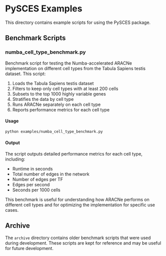 # PySCES Examples

This directory contains example scripts for using the PySCES package.

## Benchmark Scripts

### numba_cell_type_benchmark.py
Benchmark script for testing the Numba-accelerated ARACNe implementation on different cell types from the Tabula Sapiens testis dataset. This script:

1. Loads the Tabula Sapiens testis dataset
2. Filters to keep only cell types with at least 200 cells
3. Subsets to the top 1000 highly variable genes
4. Stratifies the data by cell type
5. Runs ARACNe separately on each cell type
6. Reports performance metrics for each cell type

#### Usage

```bash
python examples/numba_cell_type_benchmark.py
```

#### Output

The script outputs detailed performance metrics for each cell type, including:
- Runtime in seconds
- Total number of edges in the network
- Number of edges per TF
- Edges per second
- Seconds per 1000 cells

This benchmark is useful for understanding how ARACNe performs on different cell types and for optimizing the implementation for specific use cases.

## Archive

The `archive` directory contains older benchmark scripts that were used during development. These scripts are kept for reference and may be useful for future development.
